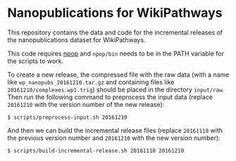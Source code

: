 Nanopublications for WikiPathways
=================================

This repository contains the data and code for the incremental releases of the
nanopublications dataset for WikiPathways.

This code requires [npop](https://github.com/tkuhn/npop) and `npop/bin` needs to
be in the PATH variable for the scripts to work.

To create a new release, the compressed file with the raw data (with a name like
`wp_nanopubs_20161210.tar.gz` and containing files like
`20161210/complexes.wp1.trig`) should be placed in the directory `input/raw`.
Then run the following command to preprocess the input data (replace `20161210`
with the version number of the new release):

    $ scripts/preprocess-input.sh 20161210

And then we can build the incremental release files (replace `20161110` with the
previous version number and `20161210` with the new version number):

    $ scripts/build-incremental-release.sh 20161110 20161210

